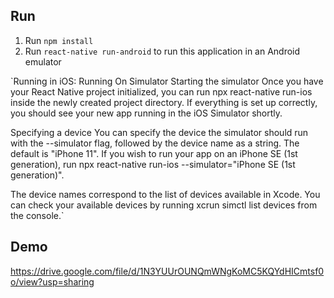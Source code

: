 ## Run

1. Run `npm install`
2. Run `react-native run-android` to run this application in an Android emulator


`Running in iOS:
Running On Simulator
Starting the simulator
Once you have your React Native project initialized, you can run npx react-native run-ios inside the newly created project directory. If everything is set up correctly, you should see your new app running in the iOS Simulator shortly.

Specifying a device
You can specify the device the simulator should run with the --simulator flag, followed by the device name as a string. The default is "iPhone 11". If you wish to run your app on an iPhone SE (1st generation), run npx react-native run-ios --simulator="iPhone SE (1st generation)".

The device names correspond to the list of devices available in Xcode. You can check your available devices by running xcrun simctl list devices from the console.`

## Demo

https://drive.google.com/file/d/1N3YUUrOUNQmWNgKoMC5KQYdHICmtsf0o/view?usp=sharing
